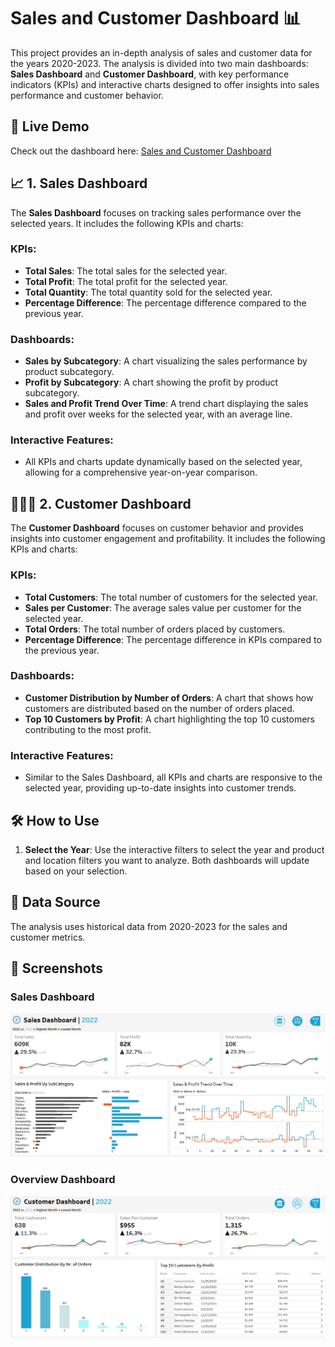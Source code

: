 # Sales and Customer Dashboard 📊

This project provides an in-depth analysis of sales and customer data for the years 2020-2023. The analysis is divided into two main dashboards: **Sales Dashboard** and **Customer Dashboard**, with key performance indicators (KPIs) and interactive charts designed to offer insights into sales performance and customer behavior.


## 🔗 Live Demo  
Check out the dashboard here: [Sales and Customer Dashboard](https://public.tableau.com/app/profile/sofo.qaadze/viz/Book1_17390261986290/HROVERVIEW)


## 📈 1. Sales Dashboard 
The **Sales Dashboard** focuses on tracking sales performance over the selected years. It includes the following KPIs and charts:

### KPIs:
- **Total Sales**: The total sales for the selected year.
- **Total Profit**: The total profit for the selected year.
- **Total Quantity**: The total quantity sold for the selected year.
- **Percentage Difference**: The percentage difference compared to the previous year.

### Dashboards:
- **Sales by Subcategory**: A chart visualizing the sales performance by product subcategory.
- **Profit by Subcategory**: A chart showing the profit by product subcategory.
- **Sales and Profit Trend Over Time**: A trend chart displaying the sales and profit over weeks for the selected year, with an average line.

### Interactive Features:
- All KPIs and charts update dynamically based on the selected year, allowing for a comprehensive year-on-year comparison.

## 🧑‍🤝‍🧑 2. Customer Dashboard 
The **Customer Dashboard** focuses on customer behavior and provides insights into customer engagement and profitability. It includes the following KPIs and charts:

### KPIs:
- **Total Customers**: The total number of customers for the selected year.
- **Sales per Customer**: The average sales value per customer for the selected year.
- **Total Orders**: The total number of orders placed by customers.
- **Percentage Difference**: The percentage difference in KPIs compared to the previous year.

### Dashboards:
- **Customer Distribution by Number of Orders**: A chart that shows how customers are distributed based on the number of orders placed.
- **Top 10 Customers by Profit**: A chart highlighting the top 10 customers contributing to the most profit.

### Interactive Features:
- Similar to the Sales Dashboard, all KPIs and charts are responsive to the selected year, providing up-to-date insights into customer trends.

## 🛠️ How to Use 
1. **Select the Year**: Use the interactive filters to select the year and product and location filters you want to analyze. Both dashboards will update based on your selection.

## 📂 Data Source 
The analysis uses historical data from 2020-2023 for the sales and customer metrics.

## 📸 Screenshots  

###  Sales Dashboard  
![Sales](https://github.com/sofoq/Sales-Customer-Analysis/blob/main/Sales.png)  

### Overview Dashboard  
![Customers](https://github.com/sofoq/Sales-Customer-Analysis/blob/main/Customer.png)  


